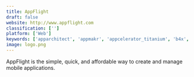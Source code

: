 ```yaml
---
title: AppFlight
draft: false 
website: http://www.appflight.com
classification: ['']
platform: ['Web']
keywords: ['apparchitect', 'appmakr', 'appcelerator_titanium', 'b4x', 'bandcamp', 'infinite_monkeys', 'korduene', 'microsoft_visual_studio', 'mobbase', 'mobile_roadie', 'mobilesmith', 'myeclipse', 'mysocialapp', 'nestpia', 'patreon', 'skeeble', 'xamarin_studio', 'xcode', 'convertigo']
image: logo.png
---
```

AppFlight is the simple, quick, and affordable way to create and manage mobile applications.